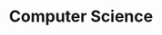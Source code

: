 ---
title: Computer Science
menu:
  sidebar:
    name: Computer Science
    identifier: computer-science
    weight: 10
---